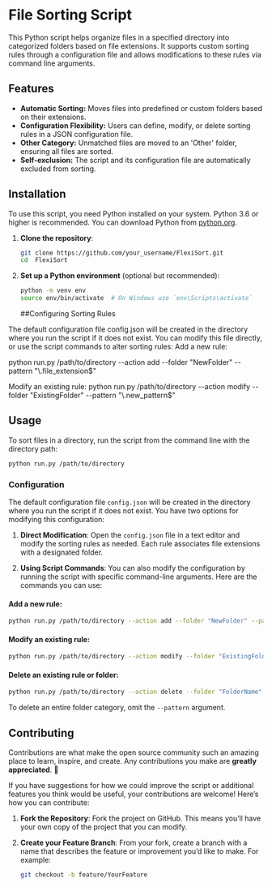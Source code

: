 # File Sorting Script

This Python script helps organize files in a specified directory into categorized folders based on file extensions. It supports custom sorting rules through a configuration file and allows modifications to these rules via command line arguments.

## Features

- **Automatic Sorting:** Moves files into predefined or custom folders based on their extensions.
- **Configuration Flexibility:** Users can define, modify, or delete sorting rules in a JSON configuration file.
- **Other Category:** Unmatched files are moved to an 'Other' folder, ensuring all files are sorted.
- **Self-exclusion:** The script and its configuration file are automatically excluded from sorting.

## Installation

To use this script, you need Python installed on your system. Python 3.6 or higher is recommended. You can download Python from [python.org](https://www.python.org/downloads/).

1. **Clone the repository**:

   ```bash
   git clone https://github.com/your_username/FlexiSort.git
   cd  FlexiSort
   ```

2. **Set up a Python environment** (optional but recommended):

   ```bash
   python -m venv env
   source env/bin/activate  # On Windows use `env\Scripts\activate`
   ```

   ##Configuring Sorting Rules

The default configuration file config.json will be created in the directory where you run the script if it does not exist. You can modify this file directly, or use the script commands to alter sorting rules:
Add a new rule:

python run.py /path/to/directory --action add --folder "NewFolder" --pattern "\\.file_extension$"

Modify an existing rule:
python run.py /path/to/directory --action modify --folder "ExistingFolder" --pattern "\\.new_pattern$"

## Usage

To sort files in a directory, run the script from the command line with the directory path:

```bash
python run.py /path/to/directory
```

### Configuration

The default configuration file `config.json` will be created in the directory where you run the script if it does not exist. You have two options for modifying this configuration:

1. **Direct Modification**: Open the `config.json` file in a text editor and modify the sorting rules as needed. Each rule associates file extensions with a designated folder.

2. **Using Script Commands**: You can also modify the configuration by running the script with specific command-line arguments. Here are the commands you can use:

#### Add a new rule:

```bash
python run.py /path/to/directory --action add --folder "NewFolder" --pattern "\.(file_extension)$"
```

#### Modify an existing rule:

```bash
python run.py /path/to/directory --action modify --folder "ExistingFolder" --pattern "\.(new_pattern)$"
```

#### Delete an existing rule or folder:

```bash
python run.py /path/to/directory --action delete --folder "FolderName"
```

To delete an entire folder category, omit the `--pattern` argument.

## Contributing

Contributions are what make the open source community such an amazing place to learn, inspire, and create. Any contributions you make are **greatly appreciated**. 🙌

If you have suggestions for how we could improve the script or additional features you think would be useful, your contributions are welcome! Here’s how you can contribute:

1. **Fork the Repository**: Fork the project on GitHub. This means you’ll have your own copy of the project that you can modify.

2. **Create your Feature Branch**: From your fork, create a branch with a name that describes the feature or improvement you’d like to make. For example:
   ```bash
   git checkout -b feature/YourFeature
   ```
